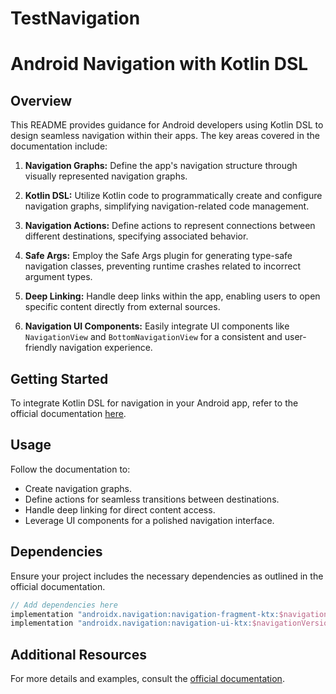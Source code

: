 # TestNavigation

# Android Navigation with Kotlin DSL

## Overview

This README provides guidance for Android developers using Kotlin DSL to design seamless navigation within their apps. The key areas covered in the documentation include:

1. **Navigation Graphs:** Define the app's navigation structure through visually represented navigation graphs.

2. **Kotlin DSL:** Utilize Kotlin code to programmatically create and configure navigation graphs, simplifying navigation-related code management.

3. **Navigation Actions:** Define actions to represent connections between different destinations, specifying associated behavior.

4. **Safe Args:** Employ the Safe Args plugin for generating type-safe navigation classes, preventing runtime crashes related to incorrect argument types.

5. **Deep Linking:** Handle deep links within the app, enabling users to open specific content directly from external sources.

6. **Navigation UI Components:** Easily integrate UI components like `NavigationView` and `BottomNavigationView` for a consistent and user-friendly navigation experience.

## Getting Started

To integrate Kotlin DSL for navigation in your Android app, refer to the official documentation [here](https://developer.android.com/guide/navigation/design/kotlin-dsl).

## Usage

Follow the documentation to:

- Create navigation graphs.
- Define actions for seamless transitions between destinations.
- Handle deep linking for direct content access.
- Leverage UI components for a polished navigation interface.

## Dependencies

Ensure your project includes the necessary dependencies as outlined in the official documentation.

```gradle
// Add dependencies here
implementation "androidx.navigation:navigation-fragment-ktx:$navigationVersion"
implementation "androidx.navigation:navigation-ui-ktx:$navigationVersion"
```

## Additional Resources

For more details and examples, consult the [official documentation](https://developer.android.com/guide/navigation/design/kotlin-dsl).
